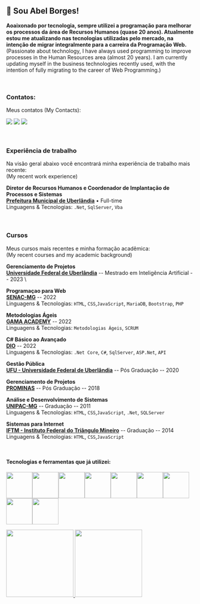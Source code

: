 <h2>👋 Sou Abel Borges! </h2>

<p>
  <strong> Aoaixonado por tecnologia, sempre utilizei a programação para melhorar os processos da área de Recursos Humanos (quase 20 anos). Atualmente estou me atualizando nas tecnologias utilizadas pelo mercado, na intenção de migrar integralmente para a carreira da Programação Web. 
  </strong> </br>
(Passionate about technology, I have always used programming to improve processes in the Human Resources area (almost 20 years). I am currently updating myself in the business technologies recently used, with the intention of fully migrating to the career of Web Programming.) </p>
</br>

### Contatos:
<p>Meus contatos (My Contacts):</p>
<a href = "mailto:abelmeloborges@gmail.com"><img src="https://img.shields.io/badge/Gmail-D14836?style=for-the-badge&logo=gmail&logoColor=white" target="_blank"></a>
<a href="https://www.linkedin.com/in/abel-melo-borges-9b229366" target="_blank"><img src="https://img.shields.io/badge/-LinkedIn-%230077B5?style=for-the-badge&logo=linkedin&logoColor=white" target="_blank"></a>
 <a href="https://api.whatsapp.com/send?phone=5534991618752&text=Oi%20Abel!%20Vi%20seu%20perfil%20no%20GIT!">
<img src="https://img.shields.io/badge/WhatsApp-25D366?style=for-the-badge&logo=whatsapp&logoColor=white">
 </a>
</br></br></br>

### Experiência de trabalho

Na visão geral abaixo você encontrará minha experiência de trabalho mais recente:\
(My recent work experience)

**Diretor de Recursos Humanos e Coordenador de Implantação de Processos e Sistemas** \
[**Prefeitura Municipal de Uberlândia**](https://www.uberlandia.mg.gov.br/) • Full-time \
Linguagens & Tecnologias: `.Net`, `SqlServer`, `Vba` 
</br></br></br>

### Cursos
  
Meus cursos mais recentes e minha formação acadêmica:\
(My recent courses and my academic background)

**Gerenciamento de Projetos** \
[**Universidade Federal de Uberlândia**](https://ufu.br/) -- Mestrado em Inteligência Artificial -- 2023 \

**Programaçao para Web** \
[**SENAC-MG**](https://www.mg.senac.br/) -- 2022 \
Linguagens & Tecnologias: `HTML`, `CSS`,`JavaScript`, `MariaDB`, `Bootstrap`, `PHP`

**Metodologias Ágeis** \
[**GAMA ACADEMY**](https://app.gama.academy/home/) -- 2022 \
Linguagens & Tecnologias: `Metodologias Ágeis`, `SCRUM`

**C# Básico ao Avançado** \
[**DIO**](https://www.dio.me/) -- 2022 \
Linguagens & Tecnologias: `.Net Core`, `C#`, `SqlServer`, `ASP.Net`, `API`

**Gestão Pública** \
[**UFU - Universidade Federal de Uberlândia**](https://ufu.br/) -- Pós Graduação -- 2020 

**Gerenciamento de Projetos** \
[**PROMINAS**](https://prominasunica.com.br/) -- Pós Graduação -- 2018 

**Análise e Desenvolvimento de Sistemas** \
[**UNIPAC-MG**](https://unipacuberlandia.com.br/) -- Graduação -- 2011 \
Linguagens & Tecnologias: `HTML`, `CSS`,`JavaScript`, `.Net`, `SQLServer`

**Sistemas para Internet** \
[**IFTM - Instituto Federal do Triângulo Mineiro**](https://iftm.edu.br/) -- Graduação --  2014 \
Linguagens & Tecnologias: `HTML`, `CSS`,`JavaScript`



<br/>  
   
<h4> Tecnologias e ferramentas que já utilizei: </h4>

<img src="https://cdn.jsdelivr.net/gh/devicons/devicon/icons/typescript/typescript-original.svg" width="70" heigth="70" /><img src="https://cdn.jsdelivr.net/gh/devicons/devicon/icons/javascript/javascript-original.svg" width="70" heigth="70"/><img src="https://cdn.jsdelivr.net/gh/devicons/devicon/icons/angularjs/angularjs-original.svg" width="70" heigth="70" /><img src="https://cdn.jsdelivr.net/gh/devicons/devicon/icons/php/php-original.svg" width="70" heigth="70" /><img src="https://cdn.jsdelivr.net/gh/devicons/devicon/icons/mysql/mysql-original.svg" width="70" heigth="70" /><img src="https://cdn.jsdelivr.net/gh/devicons/devicon/icons/microsoftsqlserver/microsoftsqlserver-plain.svg" width="70" heigth="70" /><img src="https://cdn.jsdelivr.net/gh/devicons/devicon/icons/bootstrap/bootstrap-original.svg" width="70" heigth="70" /><img src="https://cdn.jsdelivr.net/gh/devicons/devicon/icons/git/git-original.svg" width="70" heigth="70"/><img src="https://cdn.jsdelivr.net/gh/devicons/devicon/icons/figma/figma-original.svg" width="70" heigth="70"/>
   

<div>
<a href="https://github.com/abelDv">
<img height="180em" src="https://github-readme-stats.vercel.app/api/top-langs/?username=abelDv&layout=compact&langs_count=7&theme=dark"/>
<img height="180em" src="https://github-readme-stats.vercel.app/api?username=abelDv&show_icons=true&theme=dark&include_all_commits=true&count_private=true"/>
</div>
 
          
        

<!--
**abelDv/abelDv** is a ✨ _special_ ✨ repository because its `README.md` (this file) appears on your GitHub profile.

Here are some ideas to get you started:

- 🔭 I’m currently working on ...
- 🌱 I’m currently learning ...
- 👯 I’m looking to collaborate on ...
- 🤔 I’m looking for help with ...
- 💬 Ask me about ...
- 📫 How to reach me: ...
- 😄 Pronouns: ...
- ⚡ Fun fact: ...
-->

